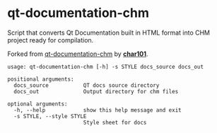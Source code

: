 # qt-documentation-chm
Script that converts Qt Documentation built in HTML format into CHM project ready for compilation.

Forked from [qt-documentation-chm](https://github.com/char101/qt-documentation-chm) by [**char101**](https://github.com/char101).
```
usage: qt-documentation-chm [-h] -s STYLE docs_source docs_out

positional arguments:
  docs_source           QT docs source directory
  docs_out              Output directory for chm files

optional arguments:
  -h, --help            show this help message and exit
  -s STYLE, --style STYLE
                        Style sheet for docs
```
